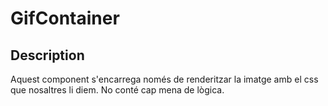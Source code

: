# GifContainer

## Description

Aquest component s'encarrega només de renderitzar la imatge amb el css que nosaltres li diem.
No conté cap mena de lògica.
